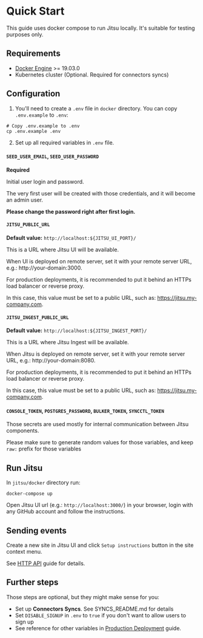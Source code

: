 # Quick Start

This guide uses docker compose to run Jitsu locally. It's suitable for testing purposes only.

## Requirements

* [Docker Engine](https://docs.docker.com/engine/install/) >= 19.03.0
* Kubernetes cluster (Optional. Required for connectors syncs)

## Configuration

1. You'll need to create a `.env` file in `docker` directory. You can copy `.env.example` to `.env`:

```shell
# Copy .env.example to .env
cp .env.example .env
```

2. Set up all required variables in `.env` file.

#### `SEED_USER_EMAIL`, `SEED_USER_PASSWORD`

**Required**

Initial user login and password. 

The very first user will be created with those credentials, and it will become an admin user. 

**Please change the password right after first login.**

#### `JITSU_PUBLIC_URL`

**Default value:** `http://localhost:${JITSU_UI_PORT}/`

This is a URL where Jitsu UI will be available.

When UI is deployed on remote server, set it with your remote server URL, e.g.: http://your-domain:3000.

For production deployments, it is recommended to put it behind an HTTPs load balancer or reverse proxy.

In this case, this value must be set to a public URL, such as: https://jitsu.my-company.com.

#### `JITSU_INGEST_PUBLIC_URL`

**Default value:** `http://localhost:${JITSU_INGEST_PORT}/`

This is a URL where Jitsu Ingest will be available. 

When Jitsu is deployed on remote server, set it with your remote server URL, e.g.: http://your-domain:8080.

For production deployments, it is recommended to put it behind an HTTPs load balancer or reverse proxy.

In this case, this value must be set to a public URL, such as: https://jitsu.my-company.com.

#### `CONSOLE_TOKEN`, `POSTGRES_PASSWORD`, `BULKER_TOKEN`, `SYNCCTL_TOKEN`

Those secrets are used mostly for internal communication between Jitsu components.

Please make sure to generate random values for those variables, and keep `raw:` prefix for those variables


## Run Jitsu

In `jitsu/docker` directory run:
```shell
docker-compose up
```

Open Jitsu UI url (e.g.: `http://localhost:3000/`) in your browser, login with any GitHub account and follow the instructions.

## Sending events

Create a new site in Jitsu UI and click `Setup instructions` button in the site context menu.

See [HTTP API](https://docs.jitsu.com/sending-data/) guide for details.


## Further steps

Those steps are optional, but they might make sense for you:

* Set up **Connectors Syncs**. See SYNCS_README.md for details
* Set `DISABLE_SIGNUP` in `.env` to `true` if you don't want to allow users to sign up
* See reference for other variables in [Production Deployment](https://docs.jitsu.com/self-hosting/configuration) guide.